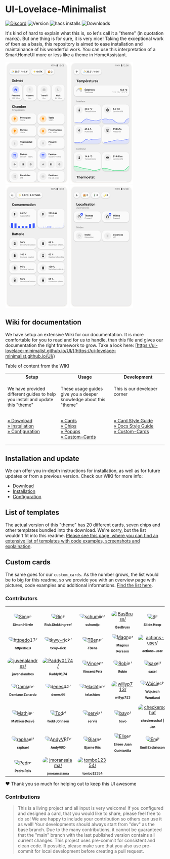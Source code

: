 # UI-Lovelace-Minimalist

[![Discord](https://badgen.net/discord/online-members/TPXg9b7GfR)](https://discord.gg/TPXg9b7GfR)
![Version](https://img.shields.io/github/v/release/UI-Lovelace-Minimalist/UI)
![hacs installs](https://img.shields.io/endpoint.svg?url=https%3A%2F%2Flauwbier.nl%2Fhacs%2Fui_lovelace_minimalist)
![Downloads](https://img.shields.io/github/downloads/UI-Lovelace-Minimalist/UI/total)

It's kind of hard to explain what this is, so let's call it a "theme" (in quotation marks). But one thing is for sure, it is very nice! Taking the exceptional work of tben as a basis, this repository is aimed to ease installation and maintainance of his wonderful work. You can use this interpretation of a SmartHomeUI more or less like a theme in HomeAssistant.

<img src="https://raw.githubusercontent.com/UI-Lovelace-Minimalist/UI/main/docs/assets/img/example_home.png" width="200"> <img src="https://raw.githubusercontent.com/UI-Lovelace-Minimalist/UI/main/docs/assets/img/example_temperature.png" width="200"> <img src="https://raw.githubusercontent.com/UI-Lovelace-Minimalist/UI/main/docs/assets/img/example_consumption.png" width="200"> <img src="https://raw.githubusercontent.com/UI-Lovelace-Minimalist/UI/main/docs/assets/img/example_localisation.png" width="200">

## Wiki for documentation

We have setup an extensive Wiki for our documentation. It is more comfortable for you to read and for us to handle, than this file and gives our documentation the right framework to grow.
Take a look here: [https://ui-lovelace-minimalist.github.io/UI/](https://ui-lovelace-minimalist.github.io/UI/)

Table of content from the WIKI
<br>
<table>
<tr>
<th style="width: 33%;">Setup</th>
<th style="width: 33%;">Usage</th>
<th style="width: 33%;">Development</th>
</tr>
<tr>
  <td style="vertical-align: top;">
    <p>We have provided different guides to help you install and update this "theme"</p>
  </td>
  <td style="vertical-align: top;">
    <p>These usage guides give you a deeper knowledge about this "theme"</p>
  </td>
  <td style="vertical-align: top;">
    <p>This is our developer corner</p>
  </td>
<tr>
<td style="vertical-align: top;">
  <p>
    <a href="https://ui-lovelace-minimalist.github.io/UI/setup/download/">&raquo;&nbsp;Download</a><br>
    <a href="https://ui-lovelace-minimalist.github.io/UI/setup/installation/">&raquo;&nbsp;Installation</a><br>
    <a href="https://ui-lovelace-minimalist.github.io/UI/setup/configuration/">&raquo;&nbsp;Configuration</a><br>
  </p>
</td>
<td style="vertical-align: top;">
  <p>
    <a href="https://ui-lovelace-minimalist.github.io/UI/usage/cards/card_battery/">&raquo;&nbsp;Cards</a><br>
    <a href="https://ui-lovelace-minimalist.github.io/UI/usage/chips/chip_alarm/">&raquo;&nbsp;Chips</a><br>
    <a href="https://ui-lovelace-minimalist.github.io/UI/usage/popups/popup_aircondition/">&raquo;&nbsp;Popups</a><br>
    <a href="https://ui-lovelace-minimalist.github.io/UI/usage/custom_cards/custom_card_bar_card/">&raquo;&nbsp;Custom-Cards</a><br>
  </p>
</td>
<td style="vertical-align: top;">
  <p>
    <a href="https://ui-lovelace-minimalist.github.io/UI/development/card_style_guide/">&raquo;&nbsp;Card Style Guide</a><br>
    <a href="https://ui-lovelace-minimalist.github.io/UI/development/docs_style_guide/">&raquo;&nbsp;Docs Style Guide</a><br>
    <a href="https://ui-lovelace-minimalist.github.io/UI/development/custom_cards/">&raquo;&nbsp;Custom-Cards</a><br>
  </p>
</td>
</tr>
</table>

## Installation and update

We can offer you in-depth instructions for installation, as well as for future updates or from a previous version. Check our WIKI for more info:

- [Download](https://ui-lovelace-minimalist.github.io/UI/setup/download/)
- [Installation](https://ui-lovelace-minimalist.github.io/UI/setup/installation/)
- [Configuration](https://ui-lovelace-minimalist.github.io/UI/setup/configuration/)

## List of templates

The actual version of this "theme" has 20 different cards, seven chips and other templates bundled into the download. We're sorry, but the list wouldn't fit into this readme. [Please see this page, where you can find an extensive list of templates with code examples, screenshots and explaination](https://ui-lovelace-minimalist.github.io/UI/usage/cards/card_battery/).

## Custom cards

The same goes for our `custom_cards`. As the number grows, the list would be to big for this readme, so we provide you with an overview page with pictures, code examples and additional informations. [Find the list here](https://ui-lovelace-minimalist.github.io/UI/usage/custom_cards/custom_card_bar_card/).

### Contributors

<table>
<tr>
    <td align="center" style="word-wrap: break-word; width: 45.0; height: 45.0">
        <a href=https://github.com/CM000n>
            <img src=https://avatars.githubusercontent.com/u/7945681?v=4 width="30;"  style="border-radius:50%;align-items:center;justify-content:center;overflow:hidden;padding-top:10px" alt=Simon Hörrle/>
            <br />
            <sub style="font-size:10px"><b>Simon Hörrle</b></sub>
        </a>
    </td>
    <td align="center" style="word-wrap: break-word; width: 45.0; height: 45.0">
        <a href=https://github.com/stokkie90>
            <img src=https://avatars.githubusercontent.com/u/10831825?v=4 width="30;"  style="border-radius:50%;align-items:center;justify-content:center;overflow:hidden;padding-top:10px" alt=Rick Stokkingreef/>
            <br />
            <sub style="font-size:10px"><b>Rick Stokkingreef</b></sub>
        </a>
    </td>
    <td align="center" style="word-wrap: break-word; width: 45.0; height: 45.0">
        <a href=https://github.com/schumijo>
            <img src=https://avatars.githubusercontent.com/u/40740060?v=4 width="30;"  style="border-radius:50%;align-items:center;justify-content:center;overflow:hidden;padding-top:10px" alt=schumijo/>
            <br />
            <sub style="font-size:10px"><b>schumijo</b></sub>
        </a>
    </td>
    <td align="center" style="word-wrap: break-word; width: 45.0; height: 45.0">
        <a href=https://github.com/basbruss>
            <img src=https://avatars.githubusercontent.com/u/68892092?v=4 width="30;"  style="border-radius:50%;align-items:center;justify-content:center;overflow:hidden;padding-top:10px" alt=BasBruss/>
            <br />
            <sub style="font-size:10px"><b>BasBruss</b></sub>
        </a>
    </td>
    <td align="center" style="word-wrap: break-word; width: 45.0; height: 45.0">
        <a href=https://github.com/sildehoop>
            <img src=https://avatars.githubusercontent.com/u/34340385?v=4 width="30;"  style="border-radius:50%;align-items:center;justify-content:center;overflow:hidden;padding-top:10px" alt=Sil de Hoop/>
            <br />
            <sub style="font-size:10px"><b>Sil de Hoop</b></sub>
        </a>
    </td>
    <td align="center" style="word-wrap: break-word; width: 45.0; height: 45.0">
        <a href=https://github.com/jp2creation>
            <img src=https://avatars.githubusercontent.com/u/17984068?v=4 width="30;"  style="border-radius:50%;align-items:center;justify-content:center;overflow:hidden;padding-top:10px" alt=JP2 Création/>
            <br />
            <sub style="font-size:10px"><b>JP2 Création</b></sub>
        </a>
    </td>
</tr>
<tr>
    <td align="center" style="word-wrap: break-word; width: 45.0; height: 45.0">
        <a href=https://github.com/httpedo13>
            <img src=https://avatars.githubusercontent.com/u/40502451?v=4 width="30;"  style="border-radius:50%;align-items:center;justify-content:center;overflow:hidden;padding-top:10px" alt=httpedo13/>
            <br />
            <sub style="font-size:10px"><b>httpedo13</b></sub>
        </a>
    </td>
    <td align="center" style="word-wrap: break-word; width: 45.0; height: 45.0">
        <a href=https://github.com/tkwy-rick>
            <img src=https://avatars.githubusercontent.com/u/66776023?v=4 width="30;"  style="border-radius:50%;align-items:center;justify-content:center;overflow:hidden;padding-top:10px" alt=tkwy-rick/>
            <br />
            <sub style="font-size:10px"><b>tkwy-rick</b></sub>
        </a>
    </td>
    <td align="center" style="word-wrap: break-word; width: 45.0; height: 45.0">
        <a href=https://github.com/TBens>
            <img src=https://avatars.githubusercontent.com/u/12232620?v=4 width="30;"  style="border-radius:50%;align-items:center;justify-content:center;overflow:hidden;padding-top:10px" alt=TBens/>
            <br />
            <sub style="font-size:10px"><b>TBens</b></sub>
        </a>
    </td>
    <td align="center" style="word-wrap: break-word; width: 45.0; height: 45.0">
        <a href=https://github.com/mp-se>
            <img src=https://avatars.githubusercontent.com/u/51722613?v=4 width="30;"  style="border-radius:50%;align-items:center;justify-content:center;overflow:hidden;padding-top:10px" alt=Magnus Persson/>
            <br />
            <sub style="font-size:10px"><b>Magnus Persson</b></sub>
        </a>
    </td>
    <td align="center" style="word-wrap: break-word; width: 45.0; height: 45.0">
        <a href=https://github.com/actions-user>
            <img src=https://avatars.githubusercontent.com/u/65916846?v=4 width="30;"  style="border-radius:50%;align-items:center;justify-content:center;overflow:hidden;padding-top:10px" alt=actions-user/>
            <br />
            <sub style="font-size:10px"><b>actions-user</b></sub>
        </a>
    </td>
    <td align="center" style="word-wrap: break-word; width: 45.0; height: 45.0">
        <a href=https://github.com/aehru>
            <img src=https://avatars.githubusercontent.com/u/17024799?v=4 width="30;"  style="border-radius:50%;align-items:center;justify-content:center;overflow:hidden;padding-top:10px" alt=Arthur/>
            <br />
            <sub style="font-size:10px"><b>Arthur</b></sub>
        </a>
    </td>
</tr>
<tr>
    <td align="center" style="word-wrap: break-word; width: 45.0; height: 45.0">
        <a href=https://github.com/juvenalandres>
            <img src=https://avatars.githubusercontent.com/u/18738412?v=4 width="30;"  style="border-radius:50%;align-items:center;justify-content:center;overflow:hidden;padding-top:10px" alt=juvenalandres/>
            <br />
            <sub style="font-size:10px"><b>juvenalandres</b></sub>
        </a>
    </td>
    <td align="center" style="word-wrap: break-word; width: 45.0; height: 45.0">
        <a href=https://github.com/Paddy0174>
            <img src=https://avatars.githubusercontent.com/u/1948551?v=4 width="30;"  style="border-radius:50%;align-items:center;justify-content:center;overflow:hidden;padding-top:10px" alt=Paddy0174/>
            <br />
            <sub style="font-size:10px"><b>Paddy0174</b></sub>
        </a>
    </td>
    <td align="center" style="word-wrap: break-word; width: 45.0; height: 45.0">
        <a href=https://github.com/vncnt-dev>
            <img src=https://avatars.githubusercontent.com/u/36577908?v=4 width="30;"  style="border-radius:50%;align-items:center;justify-content:center;overflow:hidden;padding-top:10px" alt=Vincent Pelz/>
            <br />
            <sub style="font-size:10px"><b>Vincent Pelz</b></sub>
        </a>
    </td>
    <td align="center" style="word-wrap: break-word; width: 45.0; height: 45.0">
        <a href=https://github.com/13robin37>
            <img src=https://avatars.githubusercontent.com/u/83340?v=4 width="30;"  style="border-radius:50%;align-items:center;justify-content:center;overflow:hidden;padding-top:10px" alt=Robin/>
            <br />
            <sub style="font-size:10px"><b>Robin</b></sub>
        </a>
    </td>
    <td align="center" style="word-wrap: break-word; width: 45.0; height: 45.0">
        <a href=https://github.com/saxel>
            <img src=https://avatars.githubusercontent.com/u/12456858?v=4 width="30;"  style="border-radius:50%;align-items:center;justify-content:center;overflow:hidden;padding-top:10px" alt=saxel/>
            <br />
            <sub style="font-size:10px"><b>saxel</b></sub>
        </a>
    </td>
    <td align="center" style="word-wrap: break-word; width: 45.0; height: 45.0">
        <a href=https://github.com/revin34>
            <img src=https://avatars.githubusercontent.com/u/50664921?v=4 width="30;"  style="border-radius:50%;align-items:center;justify-content:center;overflow:hidden;padding-top:10px" alt=revin34/>
            <br />
            <sub style="font-size:10px"><b>revin34</b></sub>
        </a>
    </td>
</tr>
<tr>
    <td align="center" style="word-wrap: break-word; width: 45.0; height: 45.0">
        <a href=https://github.com/Damix48>
            <img src=https://avatars.githubusercontent.com/u/23702345?v=4 width="30;"  style="border-radius:50%;align-items:center;justify-content:center;overflow:hidden;padding-top:10px" alt=Damiano Zanardo/>
            <br />
            <sub style="font-size:10px"><b>Damiano Zanardo</b></sub>
        </a>
    </td>
    <td align="center" style="word-wrap: break-word; width: 45.0; height: 45.0">
        <a href=https://github.com/denes44>
            <img src=https://avatars.githubusercontent.com/u/60078357?v=4 width="30;"  style="border-radius:50%;align-items:center;justify-content:center;overflow:hidden;padding-top:10px" alt=denes44/>
            <br />
            <sub style="font-size:10px"><b>denes44</b></sub>
        </a>
    </td>
    <td align="center" style="word-wrap: break-word; width: 45.0; height: 45.0">
        <a href=https://github.com/telashton>
            <img src=https://avatars.githubusercontent.com/u/27425051?v=4 width="30;"  style="border-radius:50%;align-items:center;justify-content:center;overflow:hidden;padding-top:10px" alt=telashton/>
            <br />
            <sub style="font-size:10px"><b>telashton</b></sub>
        </a>
    </td>
    <td align="center" style="word-wrap: break-word; width: 45.0; height: 45.0">
        <a href=https://github.com/willyp713>
            <img src=https://avatars.githubusercontent.com/u/21319282?v=4 width="30;"  style="border-radius:50%;align-items:center;justify-content:center;overflow:hidden;padding-top:10px" alt=willyp713/>
            <br />
            <sub style="font-size:10px"><b>willyp713</b></sub>
        </a>
    </td>
    <td align="center" style="word-wrap: break-word; width: 45.0; height: 45.0">
        <a href=https://github.com/desty2k>
            <img src=https://avatars.githubusercontent.com/u/55806660?v=4 width="30;"  style="border-radius:50%;align-items:center;justify-content:center;overflow:hidden;padding-top:10px" alt=Wojciech Wentland/>
            <br />
            <sub style="font-size:10px"><b>Wojciech Wentland</b></sub>
        </a>
    </td>
    <td align="center" style="word-wrap: break-word; width: 45.0; height: 45.0">
        <a href=https://github.com/KaherdinTristan>
            <img src=https://avatars.githubusercontent.com/u/3398594?v=4 width="30;"  style="border-radius:50%;align-items:center;justify-content:center;overflow:hidden;padding-top:10px" alt=Andreas/>
            <br />
            <sub style="font-size:10px"><b>Andreas</b></sub>
        </a>
    </td>
</tr>
<tr>
    <td align="center" style="word-wrap: break-word; width: 45.0; height: 45.0">
        <a href=https://github.com/mazerte>
            <img src=https://avatars.githubusercontent.com/u/236866?v=4 width="30;"  style="border-radius:50%;align-items:center;justify-content:center;overflow:hidden;padding-top:10px" alt=Mathieu Desvé/>
            <br />
            <sub style="font-size:10px"><b>Mathieu Desvé</b></sub>
        </a>
    </td>
    <td align="center" style="word-wrap: break-word; width: 45.0; height: 45.0">
        <a href=https://github.com/TJohnson93>
            <img src=https://avatars.githubusercontent.com/u/6167090?v=4 width="30;"  style="border-radius:50%;align-items:center;justify-content:center;overflow:hidden;padding-top:10px" alt=Todd Johnson/>
            <br />
            <sub style="font-size:10px"><b>Todd Johnson</b></sub>
        </a>
    </td>
    <td align="center" style="word-wrap: break-word; width: 45.0; height: 45.0">
        <a href=https://github.com/servis>
            <img src=https://avatars.githubusercontent.com/u/3391351?v=4 width="30;"  style="border-radius:50%;align-items:center;justify-content:center;overflow:hidden;padding-top:10px" alt=servis/>
            <br />
            <sub style="font-size:10px"><b>servis</b></sub>
        </a>
    </td>
    <td align="center" style="word-wrap: break-word; width: 45.0; height: 45.0">
        <a href=https://github.com/bavo>
            <img src=https://avatars.githubusercontent.com/u/1813273?v=4 width="30;"  style="border-radius:50%;align-items:center;justify-content:center;overflow:hidden;padding-top:10px" alt=bavo/>
            <br />
            <sub style="font-size:10px"><b>bavo</b></sub>
        </a>
    </td>
    <td align="center" style="word-wrap: break-word; width: 45.0; height: 45.0">
        <a href=https://github.com/checkerschaf>
            <img src=https://avatars.githubusercontent.com/u/7757317?v=4 width="30;"  style="border-radius:50%;align-items:center;justify-content:center;overflow:hidden;padding-top:10px" alt=checkerschaf | Jan/>
            <br />
            <sub style="font-size:10px"><b>checkerschaf | Jan</b></sub>
        </a>
    </td>
    <td align="center" style="word-wrap: break-word; width: 45.0; height: 45.0">
        <a href=https://github.com/pierrecle>
            <img src=https://avatars.githubusercontent.com/u/397503?v=4 width="30;"  style="border-radius:50%;align-items:center;justify-content:center;overflow:hidden;padding-top:10px" alt=Pierre/>
            <br />
            <sub style="font-size:10px"><b>Pierre</b></sub>
        </a>
    </td>
</tr>
<tr>
    <td align="center" style="word-wrap: break-word; width: 45.0; height: 45.0">
        <a href=https://github.com/rphlwnk>
            <img src=https://avatars.githubusercontent.com/u/34039879?v=4 width="30;"  style="border-radius:50%;align-items:center;justify-content:center;overflow:hidden;padding-top:10px" alt=raphael/>
            <br />
            <sub style="font-size:10px"><b>raphael</b></sub>
        </a>
    </td>
    <td align="center" style="word-wrap: break-word; width: 45.0; height: 45.0">
        <a href=https://github.com/AndyVRD>
            <img src=https://avatars.githubusercontent.com/u/67138158?v=4 width="30;"  style="border-radius:50%;align-items:center;justify-content:center;overflow:hidden;padding-top:10px" alt=AndyVRD/>
            <br />
            <sub style="font-size:10px"><b>AndyVRD</b></sub>
        </a>
    </td>
    <td align="center" style="word-wrap: break-word; width: 45.0; height: 45.0">
        <a href=https://github.com/briis>
            <img src=https://avatars.githubusercontent.com/u/24776272?v=4 width="30;"  style="border-radius:50%;align-items:center;justify-content:center;overflow:hidden;padding-top:10px" alt=Bjarne Riis/>
            <br />
            <sub style="font-size:10px"><b>Bjarne Riis</b></sub>
        </a>
    </td>
    <td align="center" style="word-wrap: break-word; width: 45.0; height: 45.0">
        <a href=https://github.com/eliseo-juan>
            <img src=https://avatars.githubusercontent.com/u/5939795?v=4 width="30;"  style="border-radius:50%;align-items:center;justify-content:center;overflow:hidden;padding-top:10px" alt=Eliseo Juan Quintanilla/>
            <br />
            <sub style="font-size:10px"><b>Eliseo Juan Quintanilla</b></sub>
        </a>
    </td>
    <td align="center" style="word-wrap: break-word; width: 45.0; height: 45.0">
        <a href=https://github.com/EmilZackrisson>
            <img src=https://avatars.githubusercontent.com/u/51415707?v=4 width="30;"  style="border-radius:50%;align-items:center;justify-content:center;overflow:hidden;padding-top:10px" alt=Emil Zackrisson/>
            <br />
            <sub style="font-size:10px"><b>Emil Zackrisson</b></sub>
        </a>
    </td>
    <td align="center" style="word-wrap: break-word; width: 45.0; height: 45.0">
        <a href=https://github.com/matrixx567>
            <img src=https://avatars.githubusercontent.com/u/4608946?v=4 width="30;"  style="border-radius:50%;align-items:center;justify-content:center;overflow:hidden;padding-top:10px" alt=Martin Nöhrer/>
            <br />
            <sub style="font-size:10px"><b>Martin Nöhrer</b></sub>
        </a>
    </td>
</tr>
<tr>
    <td align="center" style="word-wrap: break-word; width: 45.0; height: 45.0">
        <a href=https://github.com/pedrojreis>
            <img src=https://avatars.githubusercontent.com/u/28795057?v=4 width="30;"  style="border-radius:50%;align-items:center;justify-content:center;overflow:hidden;padding-top:10px" alt=Pedro Reis/>
            <br />
            <sub style="font-size:10px"><b>Pedro Reis</b></sub>
        </a>
    </td>
    <td align="center" style="word-wrap: break-word; width: 45.0; height: 45.0">
        <a href=https://github.com/jmoransalama>
            <img src=https://avatars.githubusercontent.com/u/16177130?v=4 width="30;"  style="border-radius:50%;align-items:center;justify-content:center;overflow:hidden;padding-top:10px" alt=jmoransalama/>
            <br />
            <sub style="font-size:10px"><b>jmoransalama</b></sub>
        </a>
    </td>
    <td align="center" style="word-wrap: break-word; width: 45.0; height: 45.0">
        <a href=https://github.com/tombo12354>
            <img src=https://avatars.githubusercontent.com/u/87553937?v=4 width="30;"  style="border-radius:50%;align-items:center;justify-content:center;overflow:hidden;padding-top:10px" alt=tombo12354/>
            <br />
            <sub style="font-size:10px"><b>tombo12354</b></sub>
        </a>
    </td>
</tr>
</table>

❤️ Thank you so much for helping out to keep this UI awesome

### Contributions

>This is a living project and all input is very welcome! If you configured and designed  a card, that you would like to share, please feel free to do so! We are happy to include your contribution so others can use it as well!
Your developments should always start from "dev" as the base branch. Due to the many contributions, it cannot be guaranteed that the "main" branch with the last published version contains all current changes.
This project uses pre-commit for consistent and clean code. If possible, please make sure that you also use pre-commit for local development before creating a pull request.
